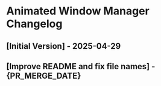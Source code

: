 # Animated Window Manager Changelog

## [Initial Version] - 2025-04-29

## [Improve README and fix file names] - {PR_MERGE_DATE}
